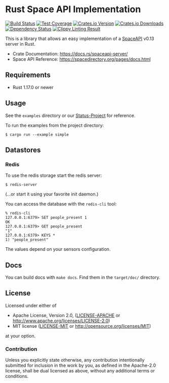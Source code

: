 # Rust Space API Implementation

[![Build Status](https://img.shields.io/travis/spaceapi-community/spaceapi-server-rs/master.svg)](https://travis-ci.org/spaceapi-community/spaceapi-server-rs)
[![Test Coverage](https://img.shields.io/coveralls/spaceapi-community/spaceapi-server-rs/master.svg)](https://coveralls.io/github/spaceapi-community/spaceapi-server-rs)
[![Crates.io Version](https://img.shields.io/crates/v/spaceapi-server.svg)](https://crates.io/crates/spaceapi-server)
[![Crates.io Downloads](https://img.shields.io/crates/d/spaceapi-server.svg)](https://crates.io/crates/spaceapi-server)
[![Dependency Status](https://dependencyci.com/github/spaceapi-community/spaceapi-server-rs/badge)](https://dependencyci.com/github/spaceapi-community/spaceapi-server-rs)
[![Clippy Linting Result](https://clippy.bashy.io/github/spaceapi-community/spaceapi-server-rs/master/badge.svg)](https://clippy.bashy.io/github/spaceapi-community/spaceapi-server-rs/master/log)

This is a library that allows an easy implementation of a
[SpaceAPI](http://spaceapi.net/) v0.13 server in Rust.

- Crate Documentation: https://docs.rs/spaceapi-server/
- Space API Reference: https://spacedirectory.org/pages/docs.html

## Requirements

 * Rust 1.17.0 or newer


## Usage

See the `examples` directory or our
[Status-Project](https://github.com/coredump-ch/status) for reference.

To run the examples from the project directory:

    $ cargo run --example simple


## Datastores

### Redis

To use the redis storage start the redis server:

    $ redis-server

(...or start it using your favorite init daemon.)

You can access the database with the `redis-cli` tool:

    % redis-cli
    127.0.0.1:6379> SET people_present 1
    OK
    127.0.0.1:6379> GET people_present
    "1"
    127.0.0.1:6379> KEYS *
    1) "people_present"

The values depend on your sensors configuration.


## Docs

You can build docs with `make docs`. Find them in the `target/doc/` directory.

## License

Licensed under either of

 * Apache License, Version 2.0, ([LICENSE-APACHE](LICENSE-APACHE) or http://www.apache.org/licenses/LICENSE-2.0)
 * MIT license ([LICENSE-MIT](LICENSE-MIT) or http://opensource.org/licenses/MIT)

at your option.

### Contribution

Unless you explicitly state otherwise, any contribution intentionally
submitted for inclusion in the work by you, as defined in the Apache-2.0
license, shall be dual licensed as above, without any additional terms or
conditions.
